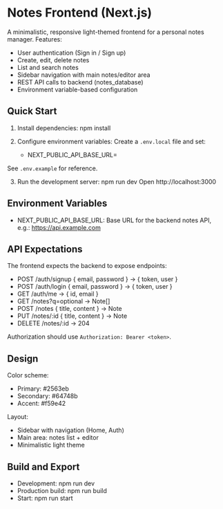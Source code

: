 # Notes Frontend (Next.js)

A minimalistic, responsive light-themed frontend for a personal notes manager. Features:
- User authentication (Sign in / Sign up)
- Create, edit, delete notes
- List and search notes
- Sidebar navigation with main notes/editor area
- REST API calls to backend (notes_database)
- Environment variable-based configuration

## Quick Start

1) Install dependencies:
   npm install

2) Configure environment variables:
   Create a `.env.local` file and set:
   - NEXT_PUBLIC_API_BASE_URL=<url to notes_database backend>

See `.env.example` for reference.

3) Run the development server:
   npm run dev
   Open http://localhost:3000

## Environment Variables

- NEXT_PUBLIC_API_BASE_URL: Base URL for the backend notes API, e.g.:
  https://api.example.com

## API Expectations

The frontend expects the backend to expose endpoints:
- POST /auth/signup { email, password } -> { token, user }
- POST /auth/login { email, password } -> { token, user }
- GET /auth/me -> { id, email }
- GET /notes?q=optional -> Note[]
- POST /notes { title, content } -> Note
- PUT /notes/:id { title, content } -> Note
- DELETE /notes/:id -> 204

Authorization should use `Authorization: Bearer <token>`.

## Design

Color scheme:
- Primary: #2563eb
- Secondary: #64748b
- Accent: #f59e42

Layout:
- Sidebar with navigation (Home, Auth)
- Main area: notes list + editor
- Minimalistic light theme

## Build and Export

- Development: npm run dev
- Production build: npm run build
- Start: npm run start

